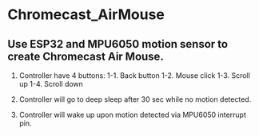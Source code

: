 # Chromecast_AirMouse
## Use ESP32 and MPU6050 motion sensor to create Chromecast Air Mouse.
1. Controller have 4 buttons:
  1-1. Back button
  1-2. Mouse click
  1-3. Scroll up
  1-4. Scroll down

2. Controller will go to deep sleep after 30 sec while no motion detected.

3. Controller will wake up upon motion detected via MPU6050 interrupt pin.
